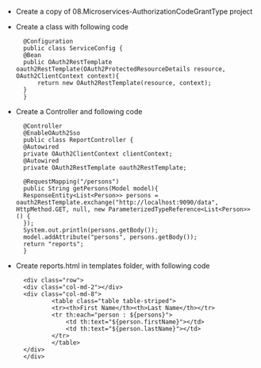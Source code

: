 * Create a copy of 08.Microservices-AuthorizationCodeGrantType project

* Create a class with following code

		@Configuration
		public class ServiceConfig {
		@Bean
		public OAuth2RestTemplate oauth2RestTemplate(OAuth2ProtectedResourceDetails resource, OAuth2ClientContext context){
			return new OAuth2RestTemplate(resource, context);
		}
		}

* Create a Controller and following code



		@Controller
		@EnableOAuth2Sso
		public class ReportController {
		@Autowired
		private OAuth2ClientContext clientContext;
		@Autowired
		private OAuth2RestTemplate oauth2RestTemplate;

		@RequestMapping("/persons")
		public String getPersons(Model model){
		ResponseEntity<List<Person>> persons = oauth2RestTemplate.exchange("http://localhost:9090/data", HttpMethod.GET, null, new ParameterizedTypeReference<List<Person>>() {
		});
		System.out.println(persons.getBody());
		model.addAttribute("persons", persons.getBody());
		return "reports";
		}

* Create reports.html in templates folder, with  following code



		<div class="row">
		<div class="col-md-2"></div>
		<div class="col-md-8">
			    <table class="table table-striped">
				<tr><th>First Name</th><th>Last Name</th></tr>
				<tr th:each="person : ${persons}">
					<td th:text="${person.firstName}"></td>
					<td th:text="${person.lastName}"></td>
				</tr>
			    </table>
	    </div>
		</div>

